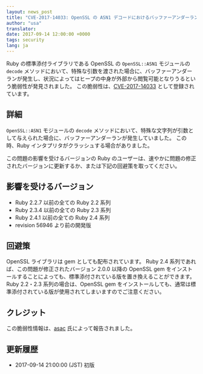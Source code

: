 ```yaml
---
layout: news_post
title: "CVE-2017-14033: OpenSSL の ASN1 デコードにおけるバッファーアンダーランについて"
author: "usa"
translator:
date: 2017-09-14 12:00:00 +0000
tags: security
lang: ja
---
```


Ruby の標準添付ライブラリである OpenSSL の `OpenSSL::ASN1` モジュールの `decode` メソッドにおいて、特殊な引数を渡された場合に、バッファーアンダーランが発生し、状況によってはヒープの中身が外部から閲覧可能となりうるという脆弱性が発見されました。
この脆弱性は、[CVE-2017-14033](http://cve.mitre.org/cgi-bin/cvename.cgi?name=CVE-2017-14033) として登録されています。

## 詳細

`OpenSSL::ASN1` モジュールの `decode` メソッドにおいて、特殊な文字列が引数として与えられた場合に、バッファーアンダーランが発生していました。
この時、Ruby インタプリタがクラッシュする場合がありました。

この問題の影響を受けるバージョンの Ruby のユーザーは、速やかに問題の修正されたバージョンに更新するか、または下記の回避策を取ってください。

## 影響を受けるバージョン

* Ruby 2.2.7 以前の全ての Ruby 2.2 系列
* Ruby 2.3.4 以前の全ての Ruby 2.3 系列
* Ruby 2.4.1 以前の全ての Ruby 2.4 系列
* revision 56946 より前の開発版

## 回避策

OpenSSL ライブラリは gem としても配布されています。
Ruby 2.4 系列であれば、この問題が修正されたバージョン 2.0.0 以降の OpenSSL gem をインストールすることによっても、標準添付されている版を置き換えることができます。
Ruby 2.2・2.3 系列の場合は、OpenSSL gem をインストールしても、通常は標準添付されている版が使用されてしまいますのでご注意ください。

## クレジット

この脆弱性情報は、[asac](https://hackerone.com/asac) 氏によって報告されました。

## 更新履歴

* 2017-09-14 21:00:00 (JST) 初版
